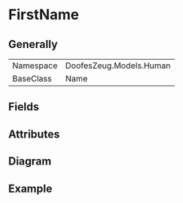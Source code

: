 # FirstName

## Generally

|||
|-|-|
|Namespace|DoofesZeug.Models.Human|
|BaseClass|Name|

## Fields

## Attributes

## Diagram

## Example

